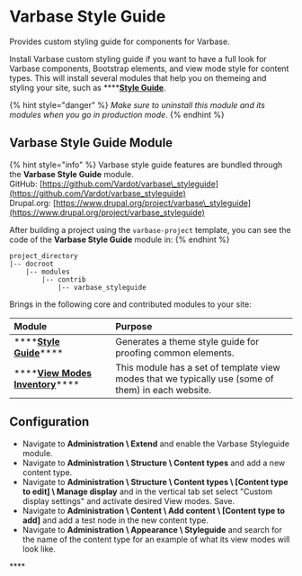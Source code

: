 # Varbase Style Guide

Provides custom styling guide for components for Varbase.

Install Varbase custom styling guide if you want to have a full look for Varbase components, Bootstrap elements, and view mode style for content types. This will install several modules that help you on themeing and styling your site, such as ****[**Style Guide**](https://www.drupal.org/project/styleguide).

{% hint style="danger" %}
_Make sure to uninstall this module and its modules when you go in production mode_.
{% endhint %}

## Varbase Style Guide Module

{% hint style="info" %}
Varbase style guide features are bundled through the **Varbase Style Guide** module.  
GitHub: [https://github.com/Vardot/varbase\_styleguide](https://github.com/Vardot/varbase_styleguide)  
Drupal.org: [https://www.drupal.org/project/varbase\_styleguide](https://www.drupal.org/project/varbase_styleguide)

After building a project using the `varbase-project` template, you can see the code of the **Varbase Style Guide** module in:
{% endhint %}

```text
project_directory
|-- docroot
    |-- modules
        |-- contrib
            |-- varbase_styleguide
```

Brings in the following core and contributed modules to your site:

| Module                                         | Purpose |
| :--- | :--- |
| \*\*\*\*[**Style Guide**](https://www.drupal.org/project/styleguide)\*\*\*\* | Generates a theme style guide for proofing common elements. |
| \*\*\*\*[**View Modes Inventory**](https://www.drupal.org/project/vmi)\*\*\*\* | This module has a set of template view modes that we typically use \(some of them\) in each website. |

## Configuration

* Navigate to **Administration \ Extend** and enable the Varbase Styleguide module.
* Navigate to **Administration \ Structure \ Content types** and add a new content type.
* Navigate to **Administration \ Structure \ Content types \ \[Content type to edit\] \ Manage display** and in the vertical tab set select "Custom display settings" and activate desired View modes. Save.
* Navigate to **Administration \ Content \ Add content \ \[Content type to add\]** and add a test node in the new content type.
* Navigate to **Administration \ Appearance \ Styleguide** and search for the name of the content type for an example of what its view modes will look like.

\*\*\*\*



